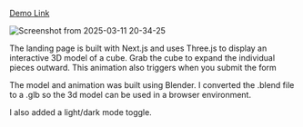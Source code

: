 [Demo Link](https://explodingcube.netlify.app/)

![Screenshot from 2025-03-11 20-34-25](https://github.com/user-attachments/assets/46420fb9-1e6a-4755-adf6-135858d61f97)

The landing page is built with Next.js and uses Three.js to display an interactive 3D model of a cube. Grab the cube to expand the individual pieces outward. This animation also triggers when you submit the form

The model and animation was built using Blender. I converted the .blend file to a .glb so the 3d model can be used in a browser environment.

I also added a light/dark mode toggle.

